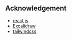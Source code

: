 ## Acknowledgement

- [react.js](https://github.com/facebook/react)
- [Excalidraw](https://github.com/excalidraw/excalidraw)
- [tailwindcss](https://github.com/tailwindlabs/tailwindcss)
